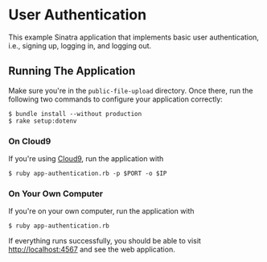# User Authentication

This example Sinatra application that implements basic user authentication, i.e., signing up, logging in, and logging out.

## Running The Application

Make sure you're in the `public-file-upload` directory.  Once there, run the following two commands to configure your application correctly:

```text
$ bundle install --without production
$ rake setup:dotenv
```

### On Cloud9

If you're using [Cloud9](http://c9.io), run the application with

```
$ ruby app-authentication.rb -p $PORT -o $IP
```

### On Your Own Computer

If you're on your own computer, run the application with

```
$ ruby app-authentication.rb
```

If everything runs successfully, you should be able to visit <http://localhost:4567> and see the web application.
